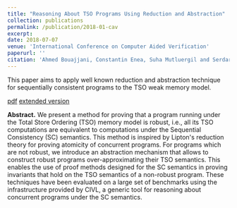 ```yaml
---
title: "Reasoning About TSO Programs Using Reduction and Abstraction"
collection: publications
permalink: /publication/2018-01-cav
excerpt: 
date: 2018-07-07
venue: 'International Conference on Computer Aided Verification'
paperurl: ''
citation: 'Ahmed Bouajjani, Constantin Enea, Suha Mutluergil and Serdar Tasiran. &quot;Reasoning About TSO Programs Using Reduction and Abstraction&quot; <i>In Proceedings of the 29<sup>th</sup> International Conference on Computer Aided Verification (CAV)</i>, 2018.'
---
```


This paper aims to apply well known reduction and abstraction technique for sequentially consistent programs to the TSO weak memory model.

[pdf](http://suhaorhun.github.io/files/cav18.pdf) [extended version](https://arxiv.org/pdf/1804.05196.pdf)

**Abstract.** We present a method for proving that a program running under the Total Store Ordering (TSO) memory model is robust, i.e., all its TSO computations are equivalent to computations under the Sequential Consistency (SC) semantics. This method is inspired by Lipton's reduction theory for proving atomicity of concurrent programs. For programs which are not robust, we introduce an abstraction mechanism that allows to construct robust programs over-approximating their TSO semantics. This enables the use of proof methods designed for the SC semantics in proving invariants that hold on the TSO semantics of a non-robust program. These techniques have been evaluated on a large set of benchmarks using the infrastructure provided by CIVL, a generic tool for reasoning about concurrent programs under the SC semantics.
